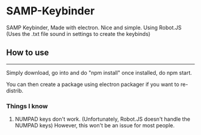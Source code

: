 # SAMP-Keybinder
SAMP Keybinder, Made with electron. Nice and simple.
Using Robot.JS (Uses the .txt file sound in settings to create the keybinds)
## How to use
------
Simply download, go into and do "npm install" once installed, do npm start.

You can then create a package using electron packager if you want to re-distrib.


### Things I know
1. NUMPAD keys don't work. (Unfortunately, Robot.JS doesn't handle the NUMPAD keys) However, this won't be an issue for most people. 
